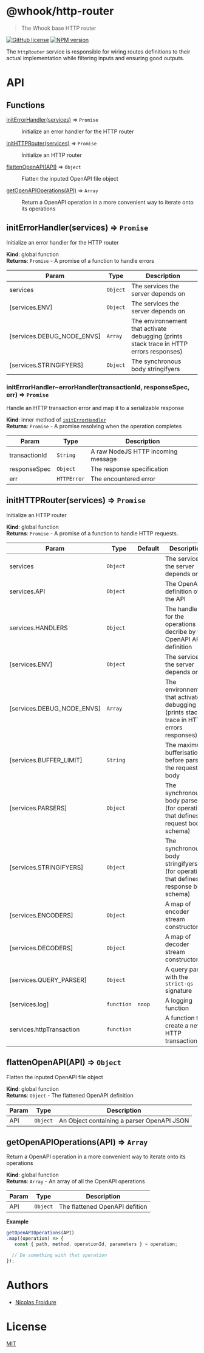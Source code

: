 [//]: # ( )
[//]: # (This file is automatically generated by a `metapak`)
[//]: # (module. Do not change it  except between the)
[//]: # (`content:start/end` flags, your changes would)
[//]: # (be overridden.)
[//]: # ( )
# @whook/http-router
> The Whook base HTTP router

[![GitHub license](https://img.shields.io/badge/license-MIT-blue.svg)](https://github.com/nfroidure/whook/blob/master/packages/whook-http-router/LICENSE)
[![NPM version](https://badge.fury.io/js/%40whook%2Fhttp-router.svg)](https://npmjs.org/package/@whook/http-router)


[//]: # (::contents:start)

The `httpRouter` service is responsible for wiring routes
 definitions to their actual implementation while filtering
 inputs and ensuring good outputs.

[//]: # (::contents:end)

# API
## Functions

<dl>
<dt><a href="#initErrorHandler">initErrorHandler(services)</a> ⇒ <code>Promise</code></dt>
<dd><p>Initialize an error handler for the
HTTP router</p>
</dd>
<dt><a href="#initHTTPRouter">initHTTPRouter(services)</a> ⇒ <code>Promise</code></dt>
<dd><p>Initialize an HTTP router</p>
</dd>
<dt><a href="#flattenOpenAPI">flattenOpenAPI(API)</a> ⇒ <code>Object</code></dt>
<dd><p>Flatten the inputed OpenAPI file
 object</p>
</dd>
<dt><a href="#getOpenAPIOperations">getOpenAPIOperations(API)</a> ⇒ <code>Array</code></dt>
<dd><p>Return a OpenAPI operation in a more
 convenient way to iterate onto its
 operations</p>
</dd>
</dl>

<a name="initErrorHandler"></a>

## initErrorHandler(services) ⇒ <code>Promise</code>
Initialize an error handler for the
HTTP router

**Kind**: global function  
**Returns**: <code>Promise</code> - A promise of a function to handle errors  

| Param | Type | Description |
| --- | --- | --- |
| services | <code>Object</code> | The services the server depends on |
| [services.ENV] | <code>Object</code> | The services the server depends on |
| [services.DEBUG_NODE_ENVS] | <code>Array</code> | The environnement that activate debugging  (prints stack trace in HTTP errors responses) |
| [services.STRINGIFYERS] | <code>Object</code> | The synchronous body stringifyers |

<a name="initErrorHandler..errorHandler"></a>

### initErrorHandler~errorHandler(transactionId, responseSpec, err) ⇒ <code>Promise</code>
Handle an HTTP transaction error and
map it to a serializable response

**Kind**: inner method of [<code>initErrorHandler</code>](#initErrorHandler)  
**Returns**: <code>Promise</code> - A promise resolving when the operation
 completes  

| Param | Type | Description |
| --- | --- | --- |
| transactionId | <code>String</code> | A raw NodeJS HTTP incoming message |
| responseSpec | <code>Object</code> | The response specification |
| err | <code>HTTPError</code> | The encountered error |

<a name="initHTTPRouter"></a>

## initHTTPRouter(services) ⇒ <code>Promise</code>
Initialize an HTTP router

**Kind**: global function  
**Returns**: <code>Promise</code> - A promise of a function to handle HTTP requests.  

| Param | Type | Default | Description |
| --- | --- | --- | --- |
| services | <code>Object</code> |  | The services the server depends on |
| services.API | <code>Object</code> |  | The OpenAPI definition of the API |
| services.HANDLERS | <code>Object</code> |  | The handlers for the operations decribe  by the OpenAPI API definition |
| [services.ENV] | <code>Object</code> |  | The services the server depends on |
| [services.DEBUG_NODE_ENVS] | <code>Array</code> |  | The environnement that activate debugging  (prints stack trace in HTTP errors responses) |
| [services.BUFFER_LIMIT] | <code>String</code> |  | The maximum bufferisation before parsing the  request body |
| [services.PARSERS] | <code>Object</code> |  | The synchronous body parsers (for operations  that defines a request body schema) |
| [services.STRINGIFYERS] | <code>Object</code> |  | The synchronous body stringifyers (for  operations that defines a response body  schema) |
| [services.ENCODERS] | <code>Object</code> |  | A map of encoder stream constructors |
| [services.DECODERS] | <code>Object</code> |  | A map of decoder stream constructors |
| [services.QUERY_PARSER] | <code>Object</code> |  | A query parser with the `strict-qs` signature |
| [services.log] | <code>function</code> | <code>noop</code> | A logging function |
| services.httpTransaction | <code>function</code> |  | A function to create a new HTTP transaction |

<a name="flattenOpenAPI"></a>

## flattenOpenAPI(API) ⇒ <code>Object</code>
Flatten the inputed OpenAPI file
 object

**Kind**: global function  
**Returns**: <code>Object</code> - The flattened OpenAPI definition  

| Param | Type | Description |
| --- | --- | --- |
| API | <code>Object</code> | An Object containing a parser OpenAPI JSON |

<a name="getOpenAPIOperations"></a>

## getOpenAPIOperations(API) ⇒ <code>Array</code>
Return a OpenAPI operation in a more
 convenient way to iterate onto its
 operations

**Kind**: global function  
**Returns**: <code>Array</code> - An array of all the OpenAPI operations  

| Param | Type | Description |
| --- | --- | --- |
| API | <code>Object</code> | The flattened OpenAPI defition |

**Example**  
```js
getOpenAPIOperations(API)
.map((operation) => {
   const { path, method, operationId, parameters } = operation;

  // Do something with that operation
});
```

# Authors
- [Nicolas Froidure](http://insertafter.com/en/index.html)

# License
[MIT](https://github.com/nfroidure/@whook/http-router/blob/master/LICENSE)
